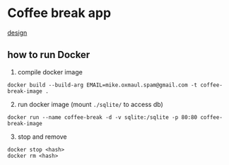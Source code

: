 # Coffee break app

[design](https://dribbble.com/shots/10759517-Pomodoro-timer)

## how to run Docker

1. compile docker image
```
docker build --build-arg EMAIL=mike.oxmaul.spam@gmail.com -t coffee-break-image .
```

2. run docker image (mount `./sqlite/` to access db)
```
docker run --name coffee-break -d -v sqlite:/sqlite -p 80:80 coffee-break-image
```

3. stop and remove
```
docker stop <hash>
docker rm <hash>
```
